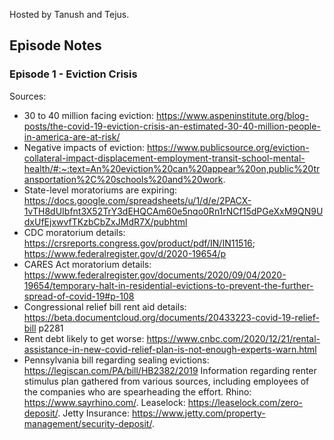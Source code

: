 Hosted by Tanush and Tejus.

## Episode Notes

### Episode 1 - Eviction Crisis

Sources:
* 30 to 40 million facing eviction: https://www.aspeninstitute.org/blog-posts/the-covid-19-eviction-crisis-an-estimated-30-40-million-people-in-america-are-at-risk/
* Negative impacts of eviction: https://www.publicsource.org/eviction-collateral-impact-displacement-employment-transit-school-mental-health/#:~:text=An%20eviction%20can%20appear%20on,public%20transportation%2C%20schools%20and%20work.
* State-level moratoriums are expiring: https://docs.google.com/spreadsheets/u/1/d/e/2PACX-1vTH8dUIbfnt3X52TrY3dEHQCAm60e5nqo0Rn1rNCf15dPGeXxM9QN9UdxUfEjxwvfTKzbCbZxJMdR7X/pubhtml 
* CDC moratorium details:  https://crsreports.congress.gov/product/pdf/IN/IN11516; https://www.federalregister.gov/d/2020-19654/p
* CARES Act moratorium details: https://www.federalregister.gov/documents/2020/09/04/2020-19654/temporary-halt-in-residential-evictions-to-prevent-the-further-spread-of-covid-19#p-108
* Congressional relief bill rent aid details:  https://beta.documentcloud.org/documents/20433223-covid-19-relief-bill p2281
* Rent debt likely to get worse: https://www.cnbc.com/2020/12/21/rental-assistance-in-new-covid-relief-plan-is-not-enough-experts-warn.html
* Pennsylvania bill regarding sealing evictions: https://legiscan.com/PA/bill/HB2382/2019
Information regarding renter stimulus plan gathered from various sources, including employees of the companies who are spearheading the effort. Rhino: https://www.sayrhino.com/. Leaselock: https://leaselock.com/zero-deposit/. Jetty Insurance: https://www.jetty.com/property-management/security-deposit/.


